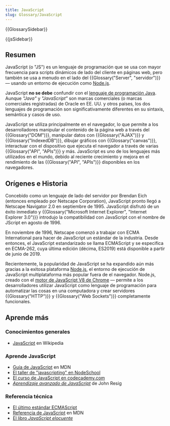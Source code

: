 ```yaml
---
title: JavaScript
slug: Glossary/JavaScript
---
```


{{GlossarySidebar}}

{{jsSidebar}}

## Resumen

JavaScript (o "JS") es un lenguaje de programación que se usa con mayor frecuencia para scripts dinámicos de lado del cliente en páginas web, pero también se usa a menudo en el lado del {{Glossary("Server", "servidor")}} — usando un entorno de ejecución como [Node.js](https://nodejs.org/).

JavaScript **no se debe** confundir con el [lenguaje de programación Java](<https://es.wikipedia.org/wiki/Java_(programming_language)>). Aunque _"Java"_ y _"JavaScript"_ son marcas comerciales (o marcas comerciales registradas) de Oracle en EE. UU. y otros países, los dos lenguajes de programación son significativamente diferentes en su sintaxis, semántica y casos de uso.

JavaScript se utiliza principalmente en el navegador, lo que permite a los desarrolladores manipular el contenido de la página web a través del {{Glossary("DOM")}}, manipular datos con {{Glossary("AJAX")}} y {{Glossary("IndexedDB")}}, dibujar gráficos con {{Glossary("canvas")}}, interactuar con el dispositivo que ejecuta el navegador a través de varias {{Glossary("API", "APIs")}} y más. JavaScript es uno de los lenguajes más utilizados en el mundo, debido al reciente crecimiento y mejora en el rendimiento de las {{Glossary("API", "APIs")}} disponibles en los navegadores.

## Orígenes e Historia

Concebido como un lenguaje de lado del servidor por Brendan Eich (entonces empleado por Netscape Corporation), JavaScript pronto llegó a Netscape Navigator 2.0 en septiembre de 1995. JavaScript disfrutó de un éxito inmediato y {{Glossary("Microsoft Internet Explorer", "Internet Explorer 3.0")}} introdujo la compatibilidad con JavaScript con el nombre de JScript en agosto de 1996.

En noviembre de 1996, Netscape comenzó a trabajar con ECMA International para hacer de JavaScript un estándar de la industria. Desde entonces, el JavaScript estandarizado se llama ECMAScript y se especifica en ECMA-262, cuya última edición (décima, ES2019) está disponible a partir de junio de 2019.

Recientemente, la popularidad de JavaScript se ha expandido aún más gracias a la exitosa plataforma [Node.js](https://nodejs.org/), el entorno de ejecución de JavaScript multiplataforma más popular fuera de el navegador. Node.js, creado con el [motor de JavaScript V8 de Chrome](<https://en.wikipedia.org/wiki/V8_(JavaScript_engine)>) — permite a los desarrolladores utilizar JavaScript como lenguaje de programación para automatizar las cosas en una computadora y crear servidores {{Glossary("HTTP")}} y {{Glossary("Web Sockets")}} completamente funcionales.

## Aprende más

### Conocimientos generales

- [JavaScript](https://es.wikipedia.org/wiki/JavaScript) en Wikipedia

### Aprende JavaScript

- [Guía de JavaScript](/es/docs/Web/JavaScript/Guide) en MDN
- [El taller de "javascripting" en NodeSchool](http://nodeschool.io/#workshoppers)
- [El curso de JavaScript en codecademy.com](https://www.codecademy.com/tracks/javascript)
- [_Aprendizaje avanzado de JavaScript_](http://ejohn.org/apps/learn/) de John Resig

### Referencia técnica

- [El último estándar ECMAScript](http://www.ecma-international.org/publications/standards/Ecma-262.htm)
- [Referencia de JavaScript](/es/docs/Web/JavaScript/referencia) en MDN
- [El libro _JavaScript elocuente_](http://eloquentjavascript.net/)
